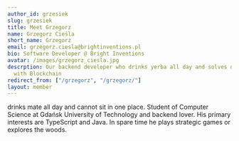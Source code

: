 ```yaml
---
author_id: grzesiek
slug: grzesiek
title: Meet Grzegorz
name: Grzegorz Cieśla
short_name: Grzegorz
email: grzegorz.ciesla@brightinventions.pl
bio: Software Developer @ Bright Inventions
avatar: /images/grzegorz_ciesla.jpg
descrption: Our backend developer who drinks yerba all day and solves difficult problems
  with Blockchain
redirect_from: ["/grzegorz", "/grzegorz/"]
layout: member
---
```


drinks mate all day and cannot sit in one place. Student of Computer Science at Gdańsk University of Technology and backend lover. His primary interests are TypeScript and Java. In spare time he plays strategic games or explores the woods.
